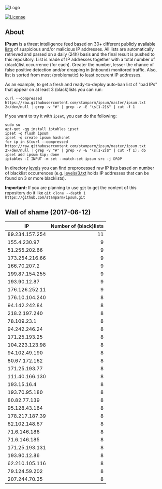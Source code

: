 ![Logo](logo.png)

[![License](https://img.shields.io/badge/license-Public_domain-red.svg)](https://wiki.creativecommons.org/wiki/Public_domain)

About
----

**IPsum** is a threat intelligence feed based on 30+ different publicly available [lists](https://github.com/stamparm/maltrail) of suspicious and/or malicious IP addresses. All lists are automatically retrieved and parsed on a daily (24h) basis and the final result is pushed to this repository. List is made of IP addresses together with a total number of (black)list occurrence (for each). Greater the number, lesser the chance of false positive detection and/or dropping in (inbound) monitored traffic. Also, list is sorted from most (problematic) to least occurent IP addresses.

As an example, to get a fresh and ready-to-deploy auto-ban list of "bad IPs" that appear on at least 3 (black)lists you can run:

```
curl --compressed https://raw.githubusercontent.com/stamparm/ipsum/master/ipsum.txt 2>/dev/null | grep -v "#" | grep -v -E "\s[1-2]$" | cut -f 1
```

If you want to try it with `ipset`, you can do the following:

```
sudo su
apt-get -qq install iptables ipset
ipset -q flush ipsum
ipset -q create ipsum hash:net
for ip in $(curl --compressed https://raw.githubusercontent.com/stamparm/ipsum/master/ipsum.txt 2>/dev/null | grep -v "#" | grep -v -E "\s[1-2]$" | cut -f 1); do ipset add ipsum $ip; done
iptables -I INPUT -m set --match-set ipsum src -j DROP
```

In directory [levels](levels) you can find preprocessed raw IP lists based on number of blacklist occurrences (e.g. [levels/3.txt](levels/3.txt) holds IP addresses that can be found on 3 or more blacklists).

**Important:** If you are planning to use `git` to get the content of this repository do it like `git clone --depth 1 https://github.com/stamparm/ipsum.git`

Wall of shame (2017-06-12)
----

|IP|Number of (black)lists|
|---|--:|
89.234.157.254|11
155.4.230.97|9
51.255.202.66|9
173.254.216.66|9
166.70.207.2|9
199.87.154.255|9
193.90.12.87|9
176.126.252.11|9
176.10.104.240|8
94.142.242.84|8
218.2.197.240|8
78.109.23.1|8
94.242.246.24|8
171.25.193.25|8
104.223.123.98|8
94.102.49.190|8
80.67.172.162|8
171.25.193.77|8
111.40.166.130|8
193.15.16.4|8
193.70.95.180|8
80.82.77.139|8
95.128.43.164|8
178.217.187.39|8
62.102.148.67|8
71.6.146.186|8
71.6.146.185|8
171.25.193.131|8
193.90.12.86|8
62.210.105.116|8
79.124.59.202|8
207.244.70.35|8
